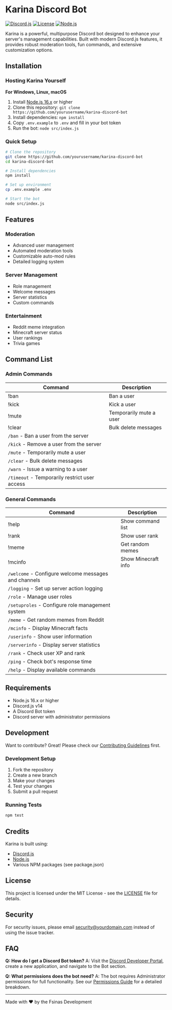 # Karina Discord Bot

[![Discord.js](https://img.shields.io/badge/discord.js-v14-blue.svg)](https://discord.js.org)
[![License](https://img.shields.io/badge/license-MIT-green.svg)](LICENSE)
[![Node.js](https://img.shields.io/badge/Node.js-16.x-green.svg)](https://nodejs.org)

Karina is a powerful, multipurpose Discord bot designed to enhance your server's management capabilities. Built with modern Discord.js features, it provides robust moderation tools, fun commands, and extensive customization options.

## Installation

### Hosting Karina Yourself

**For Windows, Linux, macOS**

1. Install [Node.js 16.x](https://nodejs.org) or higher
2. Clone this repository: `git clone https://github.com/yourusername/karina-discord-bot`
3. Install dependencies: `npm install`
4. Copy `.env.example` to `.env` and fill in your bot token
5. Run the bot: `node src/index.js`

### Quick Setup

```bash
# Clone the repository
git clone https://github.com/yourusername/karina-discord-bot
cd karina-discord-bot

# Install dependencies
npm install

# Set up environment
cp .env.example .env

# Start the bot
node src/index.js
```

## Features

### Moderation
- Advanced user management
- Automated moderation tools
- Customizable auto-mod rules
- Detailed logging system

### Server Management
- Role management
- Welcome messages
- Server statistics
- Custom commands

### Entertainment
- Reddit meme integration
- Minecraft server status
- User rankings
- Trivia games

## Command List

### Admin Commands
| Command | Description |
|---------|-------------|
| !ban | Ban a user |
| !kick | Kick a user |
| !mute | Temporarily mute a user |
| !clear | Bulk delete messages |
| `/ban` - Ban a user from the server
| `/kick` - Remove a user from the server
| `/mute` - Temporarily mute a user
| `/clear` - Bulk delete messages
| `/warn` - Issue a warning to a user
| `/timeout` - Temporarily restrict user access

### General Commands
| Command | Description |
|---------|-------------|
| !help | Show command list |
| !rank | Show user rank |
| !meme | Get random memes |
| !mcinfo | Show Minecraft info |
| `/welcome` - Configure welcome messages and channels
| `/logging` - Set up server action logging
| `/role` - Manage user roles
| `/setuproles` - Configure role management system
| `/meme` - Get random memes from Reddit
| `/mcinfo` - Display Minecraft facts
| `/userinfo` - Show user information
| `/serverinfo` - Display server statistics
| `/rank` - Check user XP and rank
| `/ping` - Check bot's response time
| `/help` - Display available commands


## Requirements

- Node.js 16.x or higher
- Discord.js v14
- A Discord Bot token
- Discord server with administrator permissions

## Development

Want to contribute? Great! Please check our [Contributing Guidelines](CONTRIBUTING.md) first.

### Development Setup

1. Fork the repository
2. Create a new branch
3. Make your changes
4. Test your changes
5. Submit a pull request

### Running Tests

```bash
npm test
```
## Credits
Karina is built using:
- [Discord.js](https://discord.js.org)
- [Node.js](https://nodejs.org)
- Various NPM packages (see package.json)

## License

This project is licensed under the MIT License - see the [LICENSE](LICENSE) file for details.

## Security

For security issues, please email security@yourdomain.com instead of using the issue tracker.

## FAQ

**Q: How do I get a Discord Bot token?**
A: Visit the [Discord Developer Portal](https://discord.com/developers/applications), create a new application, and navigate to the Bot section.

**Q: What permissions does the bot need?**
A: The bot requires Administrator permissions for full functionality. See our [Permissions Guide](docs/permissions.md) for a detailed breakdown.



---

Made with ❤️ by the Fsinas Development
